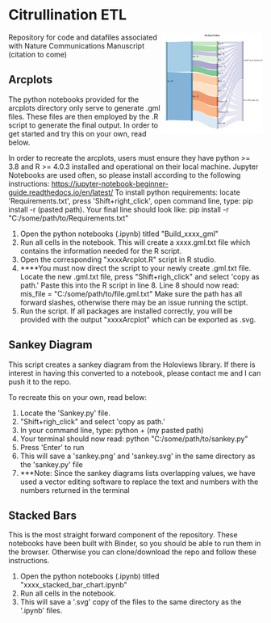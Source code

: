 # Citrullination ETL

<img src="https://github.com/grahamdelafield/Citrullination/blob/main/sankey/Original.png" align="right"
     alt="Colorwheel" width="200" height="200">
     
Repository for code and datafiles associated with Nature Communications Manuscript (citation to come)


## Arcplots
The python notebooks provided for the arcplots directory only serve to generate .gml files. These files are then
employed by the .R script to generate the final output. In order to get started and try this on your own, read below.

In order to recreate the arcplots, users must ensure they have python >= 3.8
and R >= 4.0.3 installed and operational on their local machine. Jupyter Notebooks
are used often, so please install according to the following
instructions: https://jupyter-notebook-beginner-guide.readthedocs.io/en/latest/
To install python requirements: locate 'Requirements.txt', press 'Shift+right_click',
open command line, type: pip install -r (pasted path). Your final line should look like:
pip install -r "C:/some/path/to/Requirements.txt"

1) Open the python notebooks (.ipynb) titled "Build_xxxx_gml"
2) Run all cells in the notebook. This will create a xxxx.gml.txt file
   which contains the information needed for the R script.
3) Open the corresponding "xxxxArcplot.R" script in R studio.
4) ****You must now direct the script to your newly create .gml.txt file.
   Locate the new .gml.txt file, press "Shift+righ_click" and select 'copy
   as path.' Paste this into the R script in line 8.
   Line 8 should now read: mis_file = "C:/some/path/to/file.gml.txt"
   Make sure the path has all forward slashes, otherwise there may be an
   issue running the sctipt.
4) Run the script. If all packages are installed correctly, you will
   be provided with the output "xxxxArcplot" which can be exported as .svg.

## Sankey Diagram
This script creates a sankey diagram from the Holoviews library. If there is interest
in having this converted to a notebook, please contact me and I can push it to the repo.

To recreate this on your own, read below:

1) Locate the 'Sankey.py' file.
2) "Shift+righ_click" and select 'copy as path.'
3) In your command line, type: python + (my pasted path)
4) Your terminal should now read: python "C:/some/path/to/sankey.py"
5) Press 'Enter' to run
6) This will save a 'sankey.png' and 'sankey.svg' in the same directory as the
   'sankey.py' file
7) ***Note: Since the sankey diagrams lists overlapping values, we have used a vector
   editing software to replace the text and numbers with the numbers returned in the terminal


## Stacked Bars
This is the most straight forward component of the repository. These notebooks have been built with Binder, so
you should be able to run them in the browser. Otherwise you can clone/download the repo and follow these instructions.

1) Open the python notebooks (.ipynb) titled "xxxx_stacked_bar_chart.ipynb"
2) Run all cells in the notebook.
3) This will save a '.svg' copy of the files to the same directory as the '.ipynb'
   files.
